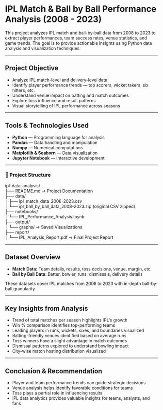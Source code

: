 # IPL Match & Ball by Ball Performance Analysis (2008 - 2023)

This project analyzes IPL match and ball-by-ball data from 2008 to 2023 to extract player performances, team success rates, venue statistics, and game trends. The goal is to provide actionable insights using Python data analysis and visualization techniques.

---

## Project Objective

- Analyze IPL match-level and delivery-level data
- Identify player performance trends — top scorers, wicket takers, six hitters, etc.
- Understand venue impact on batting and match outcomes
- Explore toss influence and result patterns
- Visual storytelling of IPL performance across seasons

---

## Tools & Technologies Used

- **Python** — Programming language for analysis  
- **Pandas** — Data handling and manipulation  
- **Numpy** — Numerical computations  
- **Matplotlib & Seaborn** — Data visualization  
- **Jupyter Notebook** — Interactive development  

---

### 📁 Project Structure

ipl-data-analysis/  
├── README.md                   → Project Documentation  
├── data/  
│   ├── ipl_match_data_2008-2023.csv  
│   └── ipl_ball_by_ball_data_2008-2023.zip (original CSV zipped)  
├── notebooks/  
│   └── IPL_Performance_Analysis.ipynb  
├── output/  
│   └── graphs/                 → Saved Visualizations  
├── report/  
│   └── IPL_Analysis_Report.pdf → Final Project Report  


---

## Dataset Overview

- **Match Data:** Team details, results, toss decisions, venue, margin, etc.  
- **Ball by Ball Data:** Batter, bowler, runs, dismissals, delivery details  

These datasets cover IPL matches from 2008 to 2023 with in-depth ball-by-ball granularity.

---

## Key Insights from Analysis

- Trend of total matches per season highlights IPL's growth  
- Win % comparison identifies top-performing teams  
- Leading players in runs, wickets, sixes, and boundaries visualized  
- Batting-friendly venues identified based on average runs  
- Toss winners have a slight advantage in match outcomes  
- Dismissal patterns explored to understand bowling impact  
- City-wise match hosting distribution visualized  

---

## Conclusion & Recommendation

- Player and team performance trends can guide strategic decisions  
- Venue analysis helps identify favorable conditions for teams  
- Toss plays a partial role in influencing results  
- IPL data analytics provides valuable insights for teams, analysts, and fans  

